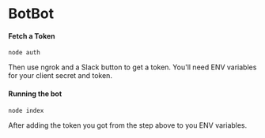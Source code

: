 # BotBot

#### Fetch a Token

`node auth`

Then use ngrok and a Slack button to get a token. You'll need ENV variables for your client secret and token.

#### Running the bot

`node index`

After adding the token you got from the step above to you ENV variables.
